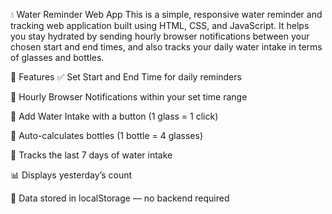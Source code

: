 
💧 Water Reminder Web App
This is a simple, responsive water reminder and tracking web application built using HTML, CSS, and JavaScript. It helps you stay hydrated by sending hourly browser notifications between your chosen start and end times, and also tracks your daily water intake in terms of glasses and bottles.

🚀 Features
✅ Set Start and End Time for daily reminders

🔔 Hourly Browser Notifications within your set time range

🥤 Add Water Intake with a button (1 glass = 1 click)

🍼 Auto-calculates bottles (1 bottle = 4 glasses)

📅 Tracks the last 7 days of water intake

📊 Displays yesterday’s count

💾 Data stored in localStorage — no backend required

